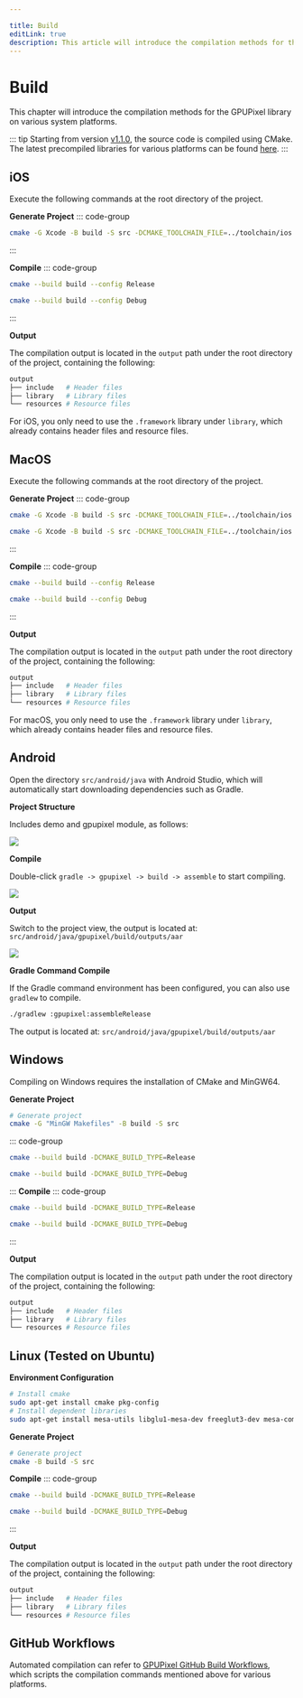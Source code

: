 ```yaml
---

title: Build
editLink: true
description: This article will introduce the compilation methods for the GPUPixel library on various system platforms.
---
```


# Build

This chapter will introduce the compilation methods for the GPUPixel library on various system platforms.

::: tip
Starting from version [v1.1.0](https://github.com/pixpark/gpupixel/releases/tag/v1.1.1), the source code is compiled using CMake. The latest precompiled libraries for various platforms can be found [here](https://github.com/pixpark/gpupixel/releases/latest).
:::

## iOS
Execute the following commands at the root directory of the project.

**Generate Project**
::: code-group
```bash [Arm64]
cmake -G Xcode -B build -S src -DCMAKE_TOOLCHAIN_FILE=../toolchain/ios.toolchain.cmake -DPLATFORM=OS64
```
:::

**Compile**
::: code-group

```bash [Release]
cmake --build build --config Release
```

```bash [Debug]
cmake --build build --config Debug
```
:::

**Output**

The compilation output is located in the `output` path under the root directory of the project, containing the following:
```bash
output
├── include   # Header files
├── library   # Library files
└── resources # Resource files
```
For iOS, you only need to use the `.framework` library under `library`, which already contains header files and resource files.

## MacOS
Execute the following commands at the root directory of the project.

**Generate Project**
::: code-group
```bash [Apple Silicon]
cmake -G Xcode -B build -S src -DCMAKE_TOOLCHAIN_FILE=../toolchain/ios.toolchain.cmake -DPLATFORM=MAC_ARM64
```
```bash [Intel]
cmake -G Xcode -B build -S src -DCMAKE_TOOLCHAIN_FILE=../toolchain/ios.toolchain.cmake -DPLATFORM=MAC
```
:::

**Compile**
::: code-group

```bash [Release]
cmake --build build --config Release
```

```bash [Debug]
cmake --build build --config Debug
```
:::

**Output**

The compilation output is located in the `output` path under the root directory of the project, containing the following:
```bash
output
├── include   # Header files
├── library   # Library files
└── resources # Resource files
```
For macOS, you only need to use the `.framework` library under `library`, which already contains header files and resource files.

## Android

Open the directory `src/android/java` with Android Studio, which will automatically start downloading dependencies such as Gradle.

**Project Structure**

Includes demo and gpupixel module, as follows:

![](../../image/android-project.png)

**Compile**

Double-click `gradle -> gpupixel -> build -> assemble` to start compiling.

![](../../image/android-build.png)

**Output**

Switch to the project view, the output is located at: `src/android/java/gpupixel/build/outputs/aar`

![](../../image/android-output.png)

**Gradle Command Compile**

If the Gradle command environment has been configured, you can also use `gradlew` to compile.

```bash
./gradlew :gpupixel:assembleRelease
```

The output is located at: `src/android/java/gpupixel/build/outputs/aar`

## Windows

Compiling on Windows requires the installation of CMake and MinGW64.

**Generate Project**

```bash
# Generate project
cmake -G "MinGW Makefiles" -B build -S src
```
::: code-group

```bash [Release]
cmake --build build -DCMAKE_BUILD_TYPE=Release
```

```bash [Debug]
cmake --build build -DCMAKE_BUILD_TYPE=Debug
```
:::
**Compile**
::: code-group

```bash [Release]
cmake --build build -DCMAKE_BUILD_TYPE=Release
```

```bash [Debug]
cmake --build build -DCMAKE_BUILD_TYPE=Debug
```
:::

**Output**

The compilation output is located in the `output` path under the root directory of the project, containing the following:
```bash
output
├── include   # Header files
├── library   # Library files
└── resources # Resource files
```

## Linux (Tested on Ubuntu)

**Environment Configuration**

```bash
# Install cmake
sudo apt-get install cmake pkg-config
# Install dependent libraries
sudo apt-get install mesa-utils libglu1-mesa-dev freeglut3-dev mesa-common-dev libglfw3-dev
```

**Generate Project**
```bash
# Generate project
cmake -B build -S src
```

**Compile**
::: code-group

```bash [Release]
cmake --build build -DCMAKE_BUILD_TYPE=Release
```

```bash [Debug]
cmake --build build -DCMAKE_BUILD_TYPE=Debug
```
:::

**Output**

The compilation output is located in the `output` path under the root directory of the project, containing the following:
```bash
output
├── include   # Header files
├── library   # Library files
└── resources # Resource files
```

## GitHub Workflows

Automated compilation can refer to
[GPUPixel GitHub Build Workflows](https://github.com/pixpark/gpupixel/blob/main/.github/workflows/cmake-and-release.yml), which scripts the compilation commands mentioned above for various platforms.